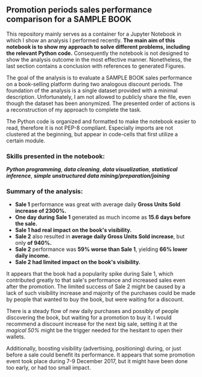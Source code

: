 ## Promotion periods sales performance comparison for a SAMPLE BOOK

This repository mainly serves as a container for a Jupyter Notebook in which I show an analysis I performed recently. **The main aim of this notebook is to show my approach to solve different problems, including the relevant Python code.** Consequently the notebook is not designed to show the analysis outcome in the most effective manner. Nonetheless, the last section contains a conclusion with references to generated Figures.

The goal of the analysis is to evaluate a SAMPLE BOOK sales performance on a book-selling platform during two analogous discount periods. The foundation of the analysis is a single dataset provided with a minimal description. Unfortunately, I am not allowed to publicly share the file, even though the dataset has been anonymized. The presented order of actions is a reconstruction of my approach to complete the task.

The Python code is organized and formatted to make the notebook easier to read, therefore it is not PEP-8 compliant. Especially imports are not clustered at the beginning, but appear in code-cells that first utilize a certain module.


### Skills presented in the notebook:
***Python programming***, ***data cleaning***, ***data visualization***, ***statistical inference***, ***simple unstructured data mining/preparation/joining***


### Summary of the analysis:
- **Sale 1** performance was great with average daily **Gross Units Sold increase of 2300%.**
- **One day during Sale 1** generated as much income as **15.6 days before the sale.**
- **Sale 1 had real impact on the book's visibility.**
- **Sale 2** also resulted in **average daily Gross Units Sold increase**, but only **of 940%.**
- **Sale 2** performance was **59% worse than Sale 1**, yielding **66% lower daily income.**
- **Sale 2 had limited impact on the book's visibility.**

It appears that the book had a popularity spike during Sale 1, which contributed greatly to that sale's performance and increased sales even after the promotion. The limited success of Sale 2 might be caused by a lack of such visibility increase and majority of the purchases could be made by people that wanted to buy the book, but were waiting for a discount.

There is a steady flow of new daily purchases and possibly of people discovering the book, but waiting for a promotion to buy it. I would recommend a discount increase for the next big sale, setting it at the *magical 50%* might be the trigger needed for the hesitant to open their wallets.

Additionally, boosting visibility (advertising, positioning) during, or just before a sale could benefit its performance. It appears that some promotion event took place during 7-9 December 2017, but it might have been done too early, or had too small impact.
